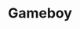 ---
title: Gameboy
crosslinks:
- youtubefactsbot
- GameboyMarketplace
- youtubot
- gamecollecting
- u_imguralbumbot
- Koji_Kendo
- chiptunes
- 3dshacks
- gaming
- retrogaming
- asdfqweRnD
- livven
- retrogamedev
- tipofmyjoystick
- nintendo
- snes
- nds
- pokemon
- tmsbmeta
- nesclassicmods
---